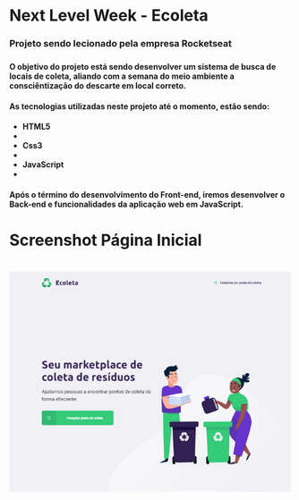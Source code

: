 # Next Level Week - Ecoleta
<h3>Projeto sendo lecionado pela empresa Rocketseat<h3>

<h4>O objetivo do projeto está sendo desenvolver um sistema de busca de locais de coleta, aliando
  com a semana do meio ambiente a consciêntização do descarte em local correto.<h4>

<h4>As tecnologias utilizadas neste projeto até o momento, estão sendo:<h4>
  <ul>
      <li>HTML5<li>
      <li>Css3<li>
      <li>JavaScript<li>
 </ul>
  
<h4>Após o término do desenvolvimento do Front-end, iremos desenvolver o Back-end 
e funcionalidades da aplicação web em JavaScript. <h4>
  

<h1>Screenshot Página Inicial<h1>

<img src="assets/login.png"> 


